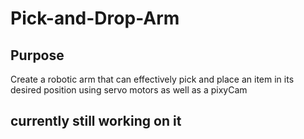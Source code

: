 # Pick-and-Drop-Arm

## Purpose
Create a robotic arm that can effectively pick and place an item in its desired position using servo motors as well as a pixyCam

## currently still working on it
